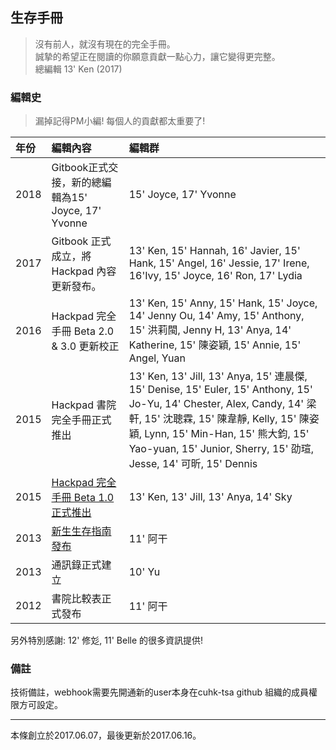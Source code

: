 ## 生存手冊

> 沒有前人，就沒有現在的完全手冊。  
> 誠摯的希望正在閱讀的你願意貢獻一點心力，讓它變得更完整。  
> 總編輯 13' Ken \(2017\)

### 編輯史

> 漏掉記得PM小編! 每個人的貢獻都太重要了!

| 年份 | 編輯內容 | 編輯群 |
| :--- | :--- | :--- |
| 2018 | Gitbook正式交接，新的總編輯為15' Joyce, 17' Yvonne | 15' Joyce, 17' Yvonne |
| 2017 | Gitbook 正式成立，將 Hackpad 內容更新發布。 | 13' Ken, 15' Hannah, 16' Javier, 15' Hank, 15' Angel, 16' Jessie, 17' Irene, 16'Ivy, 15' Joyce, 16' Ron, 17' Lydia |
| 2016 | Hackpad 完全手冊 Beta 2.0 & 3.0 更新校正 | 13' Ken, 15' Anny, 15' Hank, 15' Joyce, 14' Jenny Ou, 14' Amy, 15' Anthony, 15' 洪莉閩, Jenny H, 13' Anya, 14' Katherine, 15' 陳姿穎, 15' Annie, 15' Angel, Yuan |
| 2015 | Hackpad 書院完全手冊正式推出 | 13' Ken, 13' Jill, 13' Anya, 15' 連晨傑, 15' Denise, 15' Euler, 15' Anthony, 15' Jo-Yu, 14' Chester, Alex, Candy, 14' 梁軒, 15' 沈聰霖, 15' 陳韋靜, Kelly, 15' 陳姿穎, Lynn, 15' Min-Han, 15' 熊大鈞, 15' Yao-yuan, 15' Junior, Sherry, 15' 劭瑄, Jesse, 14' 可昕, 15' Dennis |
| 2015 | [Hackpad 完全手冊 Beta 1.0 正式推出](https://www.facebook.com/groups/162461677166537/permalink/864479966964701) | 13' Ken, 13' Jill, 13' Anya, 14' Sky |
| 2013 | [新生生存指南發布](https://www.facebook.com/groups/162461677166537/499508336795201/) | 11' 阿干 |
| 2013 | 通訊錄正式建立 | 10' Yu |
| 2012 | 書院比較表正式發布 | 11' 阿干 |

另外特別感謝: 12' 修彣, 11' Belle 的很多資訊提供!

### 備註

技術備註，webhook需要先開通新的user本身在cuhk-tsa github 組織的成員權限方可設定。

---

本條創立於2017.06.07，最後更新於2017.06.16。

